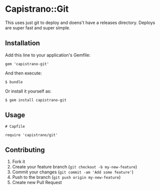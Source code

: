 # Capistrano::Git

This uses just git to deploy and doens't have a releases directory.
Deploys are super fast and super simple.

## Installation

Add this line to your application's Gemfile:

    gem 'capistrano-git'

And then execute:

    $ bundle

Or install it yourself as:

    $ gem install capistrano-git

## Usage

    # Capfile

    require 'capistrano/git'

## Contributing

1. Fork it
2. Create your feature branch (`git checkout -b my-new-feature`)
3. Commit your changes (`git commit -am 'Add some feature'`)
4. Push to the branch (`git push origin my-new-feature`)
5. Create new Pull Request
